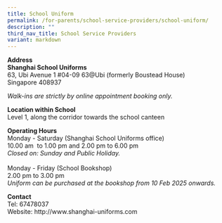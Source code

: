 ```yaml
---
title: School Uniform
permalink: /for-parents/school-service-providers/school-uniform/
description: ""
third_nav_title: School Service Providers
variant: markdown
---
```

<p><strong>Address</strong>
<br><strong>Shanghai School Uniforms</strong>
<br>63, Ubi Avenue 1 #04-09 63@Ubi (formerly Boustead House)
<br>Singapore 408937</p>
<em>Walk-ins are strictly by online appointment booking only.</em>
<p></p>

<p><strong>Location within School</strong>
<br>Level 1, along the corridor towards the school canteen</p>

<p><strong>Operating Hours</strong>
<br>Monday - Saturday (Shanghai School Uniforms office)<br>
10.00 am&nbsp; to 1.00 pm and 2.00 pm to 6.00 pm<br>
<em>Closed on: Sunday and Public Holiday.</em><br>
<br>Monday - Friday (School Bookshop)<br>
2.00 pm to 3.00 pm<br>
<em>Uniform can be purchased at the bookshop from 10 Feb 2025 onwards.</em>

</p><p><strong>Contact</strong>
<br>Tel: 67478037
<br>Website: http://www.shanghai-uniforms.com</p>